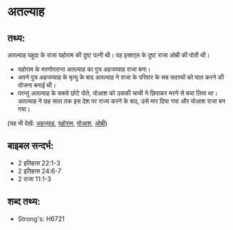 # अतल्याह #

## तथ्य: ##

अतल्याह यहूदा के राजा यहोराम की दुष्ट पत्नी थी। वह इस्राएल के दुष्ट राजा ओम्री की पोती थी।

* यहोराम के मरणोपरान्त अतल्याह का पुत्र अहजय्याह राजा बना।
* अपने पुत्र अहजय्याह के मृत्यु के बाद अतल्याह ने राजा के परिवार के सब सदस्यों को घात करने की योजना बनाई थी।
* परन्तु अतल्याह के सबसे छोटे पोते, योआश को उसकी चाची ने छिपाकर मरने से बचा लिया था। अतल्याह ने छह साल तक इस देश पर राज्य करने के बाद, उसे मार दिया गया और योआश राजा बन गया।

(यह भी देखें: [अहज्याह](../ahaziah.md), [यहोराम](../jehoram.md), [योआश](../joash.md), [ओम्री](../omri.md))

## बाइबल सन्दर्भ: ##

* 2 इतिहास 22:1-3
* 2 इतिहास 24:6-7
* 2 राजा 11:1-3

## शब्द तथ्य: ##

* Strong's: H6721
